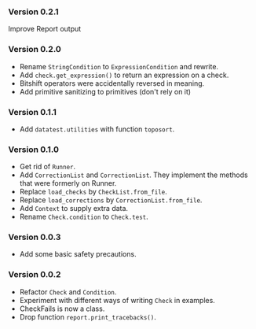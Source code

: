 ### Version 0.2.1 ###

Improve Report output

### Version 0.2.0 ###

- Rename `StringCondition` to `ExpressionCondition` and rewrite.
- Add `check.get_expression()` to return an expression on a check.
- Bitshift operators were accidentally reversed in meaning.
- Add primitive sanitizing to primitives (don't rely on it)

### Version 0.1.1 ###

- Add `datatest.utilities` with function `toposort`.

### Version 0.1.0 ###

- Get rid of `Runner`.
- Add `CorrectionList` and `CorrectionList`. They implement the methods that were formerly on Runner.
- Replace `load_checks` by `CheckList.from_file`.
- Replace `load_corrections` by `CorrectionList.from_file`.
- Add `Context` to supply extra data.
- Rename `Check.condition` to `Check.test`.

### Version 0.0.3 ###

- Add some basic safety precautions.

### Version 0.0.2 ###

- Refactor `Check` and `Condition`.
- Experiment with different ways of writing `Check` in examples.
- CheckFails is now a class.
- Drop function `report.print_tracebacks()`.
